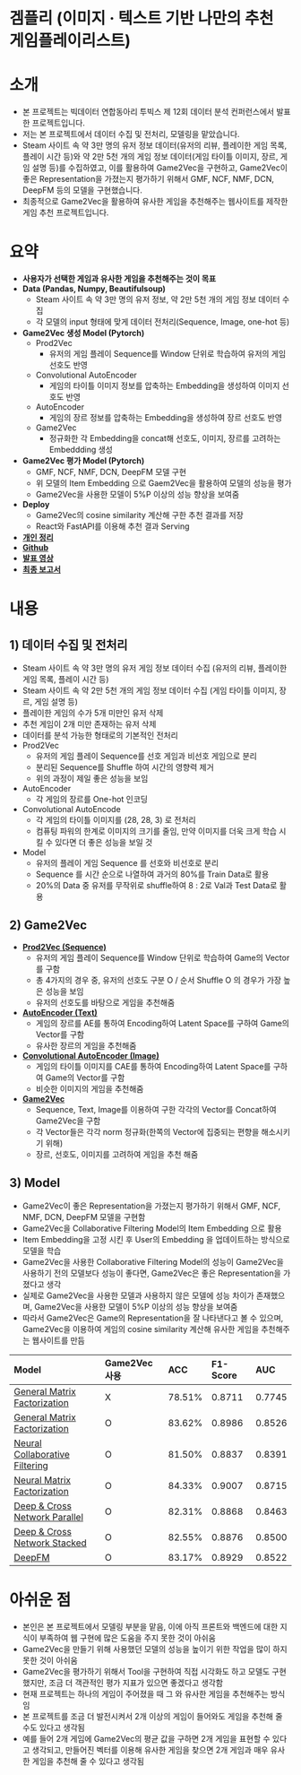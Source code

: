 # 겜플리 (이미지 · 텍스트 기반 나만의 추천 게임플레이리스트)
# 소개
- 본 프로젝트는 빅데이터 연합동아리 투빅스 제 12회 데이터 분석 컨퍼런스에서 발표한 프로젝트입니다. 
- 저는 본 프로젝트에서 데이터 수집 및 전처리, 모델링을 맡았습니다.
- Steam 사이트 속 약 3만 명의 유저 정보 데이터(유저의 리뷰, 플레이한 게임 목록, 플레이 시간 등)와 약 2만 5천 개의 게임 정보 데이터(게임 타이틀 이미지, 장르, 게임 설명 등)를 수집하였고, 이를 활용하여 Game2Vec을 구현하고, Game2Vec이 좋은 Representation을 가졌는지 평가하기 위해서 GMF, NCF, NMF, DCN, DeepFM 등의 모델을 구현했습니다.
- 최종적으로 Game2Vec을 활용하여 유사한 게임을 추천해주는 웹사이트를 제작한 게임 추천 프로젝트입니다.

# 요약
- **사용자가 선택한 게임과 유사한 게임을 추천해주는 것이 목표**
- **Data (Pandas, Numpy, Beautifulsoup)**
    - Steam 사이트 속 약 3만 명의 유저 정보, 약 2만 5천 개의 게임 정보 데이터 수집
    - 각 모델의 input 형태에 맞게 데이터 전처리(Sequence, Image, one-hot 등)
- **Game2Vec 생성 Model (Pytorch)**
    - Prod2Vec
        - 유저의 게임 플레이 Sequence를 Window 단위로 학습하여 유저의 게임 선호도 반영
    - Convolutional AutoEncoder
        - 게임의 타이틀 이미지 정보를 압축하는 Embedding을 생성하여 이미지 선호도 반영
    - AutoEncoder
        - 게임의 장르 정보를 압축하는 Embedding을 생성하여 장르 선호도 반영
    - Game2Vec
        - 정규화한 각 Embedding을 concat해 선호도, 이미지, 장르를 고려하는 Embeddding 생성
- **Game2Vec 평가 Model (Pytorch)**
    - GMF, NCF, NMF, DCN, DeepFM 모델 구현
    - 위 모델의 Item Embedding 으로 Gaem2Vec을 활용하여 모델의 성능을 평가
    - Game2Vec을 사용한 모델이 5%P 이상의 성능 향상을 보여줌
- **Deploy**
    - Game2Vec의 cosine similarity 계산해 구한 추천 결과를 저장
    - React와 FastAPI를 이용해 추천 결과 Serving
- [**개인 정리**](https://github.com/SeongBeomLEE/Tobigs_GamePlayList_Model)
- [**Github**](https://github.com/SeongBeomLEE/gameplaylist)
- [**발표 영상**](https://www.youtube.com/watch?v=UpHYyDlUfsQ)
- [**최종 보고서**](http://www.datamarket.kr/xe/board_pdzw77/74633)

# 내용
## 1) **데이터 수집 및 전처리**

- Steam 사이트 속 약 3만 명의 유저 게임 정보 데이터 수집 
(유저의 리뷰, 플레이한 게임 목록, 플레이 시간 등)
- Steam 사이트 속 약 2만 5천 개의 게임 정보 데이터 수집 
(게임 타이틀 이미지, 장르, 게임 설명 등)
- 플레이한 게임의 수가 5개 미만인 유저 삭제
- 추천 게임이 2개 미만 존재하는 유저 삭제
- 데이터를 분석 가능한 형태로의 기본적인 전처리
- Prod2Vec
    - 유저의 게임 플레이 Sequence를 선호 게임과 비선호 게임으로 분리
    - 분리된 Sequence를 Shuffle 하여 시간의 영향력 제거
    - 위의 과정이 제일 좋은 성능을 보임
- AutoEncoder
    - 각 게임의 장르를 One-hot 인코딩
- Convolutional AutoEncode
    - 각 게임의 타이틀 이미지를 (28, 28, 3) 로 전처리
    - 컴퓨팅 파워의 한계로 이미지의 크기를 줄임, 만약 이미지를 더욱 크게 학습 시킬 수 있다면 더 좋은 성능을 보일 것
- Model
    - 유저의 플레이 게임 Sequence 를 선호와 비선호로 분리
    - Sequence 를 시간 순으로 나열하여 과거의 80%를 Train Data로 활용
    - 20%의 Data 중 유저를 무작위로 shuffle하여 8 : 2로 Val과 Test Data로 활용

## 2) **Game2Vec**

- [**Prod2Vec (Sequence)**](https://github.com/SeongBeomLEE/Tobigs_GamePlayList_Model/blob/main/Prod2Vec_(Sequence).ipynb)
    - 유저의 게임 플레이 Sequence를 Window 단위로 학습하여 Game의 Vector를 구함
    - 총 4가지의 경우 중, 유저의 선호도 구분 O / 순서 Shuffle O 의 경우가 가장 높은 성능을 보임
    - 유저의 선호도를 바탕으로 게임을 추천해줌
- [**AutoEncoder (Text)**](https://github.com/SeongBeomLEE/Tobigs_GamePlayList_Model/blob/main/AutoEncoder_(Text).ipynb)
    - 게임의 장르를 AE를 통하여 Encoding하여 Latent Space를 구하여 Game의 Vector를 구함
    - 유사한 장르의 게임을 추천해줌
- [**Convolutional AutoEncoder (Image)**](https://github.com/SeongBeomLEE/Tobigs_GamePlayList_Model/blob/main/Convolutional_AutoEncoder_(Image).ipynb)
    - 게임의 타이틀 이미지를 CAE를 통하여 Encoding하여 Latent Space를 구하여 Game의 Vector를 구함
    - 비슷한 이미지의 게임을 추천해줌
- [**Game2Vec**](https://github.com/SeongBeomLEE/Tobigs_GamePlayList_Model/blob/main/Game2Vec.ipynb)
    - Sequence, Text, Image를 이용하여 구한 각각의 Vector를 Concat하여 Game2Vec을 구함
    - 각 Vector들은 각각 norm 정규화(한쪽의 Vector에 집중되는 편향을 해소시키기 위해)
    - 장르, 선호도, 이미지를 고려하여 게임을 추천 해줌

## 3) **Model**

- Game2Vec이 좋은 Representation을 가졌는지 평가하기 위해서 GMF, NCF, NMF, DCN, DeepFM 모델을 구현함
- Game2Vec을 Collaborative Filtering Model의 Item Embedding 으로 활용
- Item Embedding을 고정 시킨 후 User의 Embedding 을 업데이트하는 방식으로 모델을 학습
- Game2Vec을 사용한 Collaborative Filtering Model의 성능이 Game2Vec을 사용하기 전의 모델보다 성능이 좋다면, Game2Vec은 좋은 Representation을 가졌다고 생각
- 실제로 Game2Vec을 사용한 모델과 사용하지 않은 모델에 성능 차이가 존재했으며, Game2Vec을 사용한 모델이 5%P 이상의 성능 향상을 보여줌
- 따라서 Game2Vec은 Game의 Representation을 잘 나타낸다고 볼 수 있으며, Game2Vec을 이용하여 게임의 cosine similarity 계산해 유사한 게임을 추천해주는 웹사이트를 만듬

| Model | Game2Vec 사용 | ACC | F1-Score | AUC |
| :--- | :--- | :--- | :--- | :--- |
| [General Matrix Factorization](https://github.com/SeongBeomLEE/Tobigs_GamePlayList_Model/blob/main/GMF_Base.ipynb) | X | 78.51% | 0.8711 | 0.7745 |
| [General Matrix Factorization](https://github.com/SeongBeomLEE/Tobigs_GamePlayList_Model/blob/main/GMF.ipynb) | O | 83.62% | 0.8986 | 0.8526 |
| [Neural Collaborative Filtering](https://github.com/SeongBeomLEE/Tobigs_GamePlayList_Model/blob/main/NCF.ipynb) | O | 81.50% | 0.8837 | 0.8391 |
| [Neural Matrix Factorization](https://github.com/SeongBeomLEE/Tobigs_GamePlayList_Model/blob/main/NMF.ipynb) | O | 84.33% | 0.9007 | 0.8715 |
| [Deep & Cross Network Parallel](https://github.com/SeongBeomLEE/Tobigs_GamePlayList_Model/blob/main/DCN_Parallel.ipynb) | O | 82.31% | 0.8868 | 0.8463 |
| [Deep & Cross Network Stacked](https://github.com/SeongBeomLEE/Tobigs_GamePlayList_Model/blob/main/DCN_Stacked.ipynb) | O | 82.55% | 0.8876 | 0.8500 |
| [DeepFM](https://github.com/SeongBeomLEE/Tobigs_GamePlayList_Model/blob/main/DeepFM.ipynb) | O | 83.17% | 0.8929 | 0.8522 |

# 아쉬운 점
- 본인은 본 프로젝트에서 모델링 부분을 맡음, 이에 아직 프론트와 백엔드에 대한 지식이 부족하여 웹 구현에 많은 도움을 주지 못한 것이 아쉬움
- Game2Vec을 만들기 위해 사용했던 모델의 성능을 높이기 위한 작업을 많이 하지 못한 것이 아쉬움
- Game2Vec을 평가하기 위해서 Tool을 구현하여 직접 시각화도 하고 모델도 구현했지만, 조금 더 객관적인 평가 지표가 있으면 좋겠다고 생각함
- 현재 프로젝트는 하나의 게임이 주어졌을 때 그 와 유사한 게임을 추천해주는 방식임
- 본 프로젝트를 조금 더 발전시켜서 2개 이상의 게임이 들어와도 게임을 추천해 줄 수도 있다고 생각됨
- 예를 들어 2개 게임에 Game2Vec의 평균 값을 구하면 2개 게임을 표현할 수 있다고 생각되고, 만들어진 벡터를 이용해 유사한 게임을 찾으면 2개 게임과 매우 유사한 게임을 추천해 줄 수 있다고 생각됨
